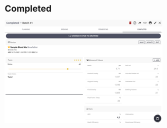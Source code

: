 # Completed

![Full overview over how the batch went, add taste rating if you want](../.gitbook/assets/image%20%2840%29.png)

